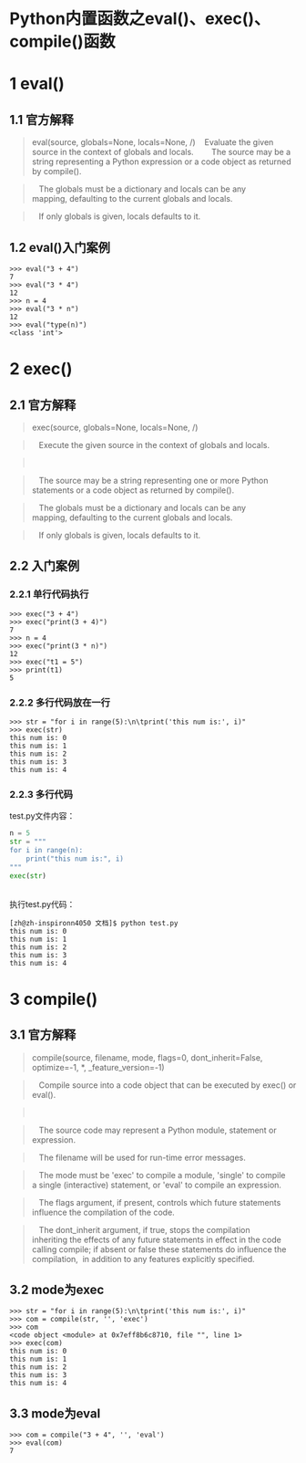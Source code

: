 # Python内置函数之eval()、exec()、compile()函数

# 1 eval()
## 1.1 官方解释
> eval(source, globals=None, locals=None, /)
>    Evaluate the given source in the context of globals and locals.
>    
>    The source may be a string representing a Python expression or a code object as returned by compile().

>    The globals must be a dictionary and locals can be any mapping, defaulting to the current globals and locals.

>    If only globals is given, locals defaults to it.



## 1.2 eval()入门案例


```shell
>>> eval("3 + 4")
7
>>> eval("3 * 4")
12
>>> n = 4
>>> eval("3 * n")
12
>>> eval("type(n)")
<class 'int'>
```


# 2 exec()
## 2.1 官方解释
> exec(source, globals=None, locals=None, /)

>    Execute the given source in the context of globals and locals.

>    

>    The source may be a string representing one or more Python statements or a code object as returned by compile().

>    The globals must be a dictionary and locals can be any mapping, defaulting to the current globals and locals.

>    If only globals is given, locals defaults to it.

## 2.2 入门案例
### 2.2.1 单行代码执行
```shell
>>> exec("3 + 4")
>>> exec("print(3 + 4)")
7
>>> n = 4
>>> exec("print(3 * n)")
12
>>> exec("t1 = 5")
>>> print(t1)
5
```


### 2.2.2 多行代码放在一行


```shell
>>> str = "for i in range(5):\n\tprint('this num is:', i)"
>>> exec(str)
this num is: 0
this num is: 1
this num is: 2
this num is: 3
this num is: 4
```


### 2.2.3 多行代码
test.py文件内容：<br />

```python
n = 5
str = """
for i in range(n):
	print("this num is:", i)
"""
exec(str)
```

<br />执行test.py代码：<br />

```shell
[zh@zh-inspironn4050 文档]$ python test.py
this num is: 0
this num is: 1
this num is: 2
this num is: 3
this num is: 4
```


# 3 compile()
## 3.1 官方解释
> compile(source, filename, mode, flags=0, dont_inherit=False, optimize=-1, *, _feature_version=-1)

>    Compile source into a code object that can be executed by exec() or eval().

>    

>    The source code may represent a Python module, statement or expression.

>    The filename will be used for run-time error messages.

>    The mode must be 'exec' to compile a module, 'single' to compile a single (interactive) statement, or 'eval' to compile an expression.

>    The flags argument, if present, controls which future statements influence the compilation of the code.

>    The dont_inherit argument, if true, stops the compilation inheriting the effects of any future statements in effect in the code calling compile; if absent or false these statements do influence the compilation,
 in addition to any features explicitly specified.


## 3.2 mode为exec


```shell
>>> str = "for i in range(5):\n\tprint('this num is:', i)"
>>> com = compile(str, '', 'exec')
>>> com
<code object <module> at 0x7eff8b6c8710, file "", line 1>
>>> exec(com)
this num is: 0
this num is: 1
this num is: 2
this num is: 3
this num is: 4
```


## 3.3 mode为eval


```shell
>>> com = compile("3 + 4", '', 'eval')
>>> eval(com)
7
```

<br />

